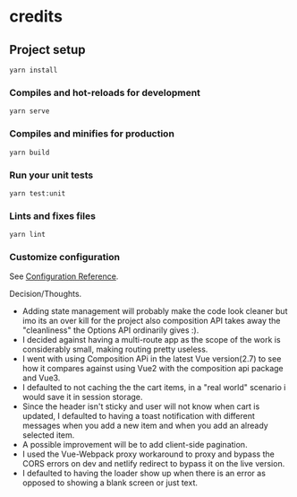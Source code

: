 # credits

## Project setup
```
yarn install
```

### Compiles and hot-reloads for development
```
yarn serve
```

### Compiles and minifies for production
```
yarn build
```

### Run your unit tests
```
yarn test:unit
```

### Lints and fixes files
```
yarn lint
```

### Customize configuration
See [Configuration Reference](https://cli.vuejs.org/config/).


Decision/Thoughts.

- Adding state management will probably make the code look cleaner but imo its an over kill for the project also composition API takes away the "cleanliness" the Options API ordinarily gives :).
- I decided against having a multi-route app as the scope of the work is considerably small,  making routing pretty useless.
- I went with using Composition APi in the latest Vue version(2.7) to see how it compares against using Vue2 with the composition api package and Vue3.
- I defaulted to not caching the the cart items, in a "real world" scenario i would save it in session storage. 
- Since the header isn't sticky and user will not know when cart is updated, I defaulted to having a toast notification with different messages when you add a new item and when you add an already selected item.
- A possible improvement will be to add client-side pagination.
- I used the Vue-Webpack proxy workaround to proxy and bypass the CORS errors on dev and netlify redirect to bypass it on the live version.
- I defaulted to having the loader show up when there is an error as opposed to showing a blank screen or just  text.
